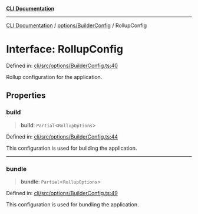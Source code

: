 [**CLI Documentation**](../../../README.md)

***

[CLI Documentation](../../../README.md) / [options/BuilderConfig](../README.md) / RollupConfig

# Interface: RollupConfig

Defined in: [cli/src/options/BuilderConfig.ts:40](https://github.com/stonemjs/cli/blob/a8ddb59abbd77ddb2870c689c0c7e80297d24c5a/src/options/BuilderConfig.ts#L40)

Rollup configuration for the application.

## Properties

### build

> **build**: `Partial`\<`RollupOptions`\>

Defined in: [cli/src/options/BuilderConfig.ts:44](https://github.com/stonemjs/cli/blob/a8ddb59abbd77ddb2870c689c0c7e80297d24c5a/src/options/BuilderConfig.ts#L44)

This configuration is used for building the application.

***

### bundle

> **bundle**: `Partial`\<`RollupOptions`\>

Defined in: [cli/src/options/BuilderConfig.ts:49](https://github.com/stonemjs/cli/blob/a8ddb59abbd77ddb2870c689c0c7e80297d24c5a/src/options/BuilderConfig.ts#L49)

This configuration is used for bundling the application.
